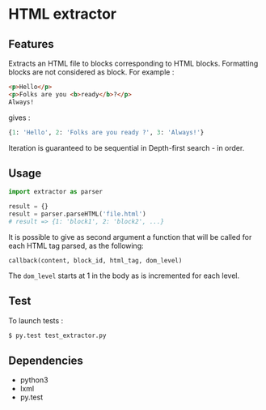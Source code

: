 # HTML extractor

## Features

Extracts an HTML file to blocks corresponding to HTML blocks. Formatting blocks
are not considered as block. For example :

```html
<p>Hello</p>
<p>Folks are you <b>ready</b>?</p>
Always!
```

gives :

```python
{1: 'Hello', 2: 'Folks are you ready ?', 3: 'Always!'}
```

Iteration is guaranteed to be sequential in Depth-first search - in order.

## Usage

```python
import extractor as parser

result = {}
result = parser.parseHTML('file.html')
# result => {1: 'block1', 2: 'block2', ...}
```

It is possible to give as second argument a function that will be called for
each HTML tag parsed, as the following:

```
callback(content, block_id, html_tag, dom_level)
```

The `dom_level` starts at 1 in the body as is incremented for each level.

## Test

To launch tests :

```bash
$ py.test test_extractor.py
```

## Dependencies

* python3
* lxml
* py.test
